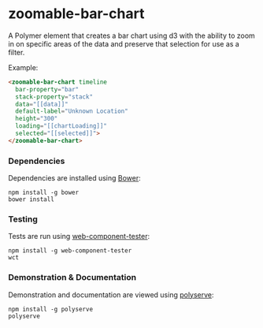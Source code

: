# zoomable-bar-chart
A Polymer element that creates a bar chart using d3 with the ability to zoom in on specific areas of the data and preserve
that selection for use as a filter.

Example:
```html
<zoomable-bar-chart timeline
  bar-property="bar"
  stack-property="stack"
  data="[[data]]"
  default-label="Unknown Location"
  height="300"
  loading="[[chartLoading]]"
  selected="[[selected]]">
</zoomable-bar-chart>
```

### Dependencies

Dependencies are installed using [Bower](http://bower.io/):

    npm install -g bower
    bower install

### Testing

Tests are run using [web-component-tester](https://github.com/Polymer/web-component-tester):

    npm install -g web-component-tester
    wct

### Demonstration & Documentation

Demonstration and documentation are viewed using [polyserve](https://github.com/PolymerLabs/polyserve):

    npm install -g polyserve
    polyserve
